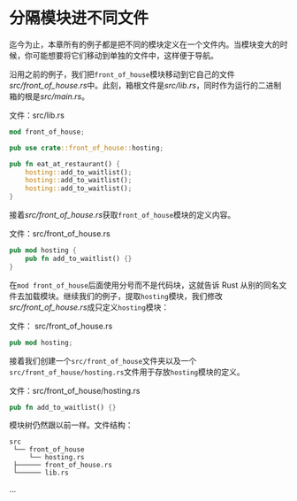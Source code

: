 # 分隔模块进不同文件

迄今为止，本章所有的例子都是把不同的模块定义在一个文件内。当模块变大的时候，你可能想要将它们移动到单独的文件中，这样便于导航。

沿用之前的例子，我们把`front_of_house`模块移动到它自己的文件*src/front_of_house.rs*中。此刻，箱根文件是*src/lib.rs*，同时作为运行的二进制箱的根是*src/main.rs*。

文件：src/lib.rs

```rust
mod front_of_house;

pub use crate::front_of_house::hosting;

pub fn eat_at_restaurant() {
    hosting::add_to_waitlist();
    hosting::add_to_waitlist();
    hosting::add_to_waitlist();
}
```

接着*src/front_of_house.rs*获取`front_of_house`模块的定义内容。

文件：src/front_of_house.rs

```rust
pub mod hosting {
    pub fn add_to_waitlist() {}
}
```

在`mod front_of_house`后面使用分号而不是代码块，这就告诉 Rust 从别的同名文件去加载模块。继续我们的例子，提取`hosting`模块，我们修改*src/front_of_house.rs*成只定义`hosting`模块：

文件： src/front_of_house.rs

```rust
pub mod hosting;
```

接着我们创建一个`src/front_of_house`文件夹以及一个`src/front_of_house/hosting.rs`文件用于存放`hosting`模块的定义。

文件：src/front_of_house/hosting.rs

```rust
pub fn add_to_waitlist() {}
```

模块树仍然跟以前一样。文件结构：

```null
src
 └── front_of_house
     └── hosting.rs
 ├────── front_of_house.rs
 └────── lib.rs
```

...
